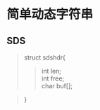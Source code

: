 简单动态字符串
===
SDS
---
>struct sdshdr{ <br>
>>int len;  <br>
int free;  <br>
char buf[];  <br>

>}  <br>
